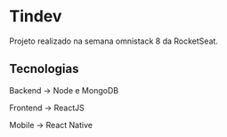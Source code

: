 # Tindev

Projeto realizado na semana omnistack 8 da RocketSeat.

## Tecnologias

Backend -> Node e MongoDB

Frontend -> ReactJS

Mobile -> React Native
